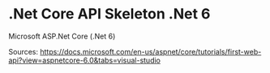 # .Net Core API Skeleton .Net 6

Microsoft ASP.Net Core (.Net 6)

Sources: 
https://docs.microsoft.com/en-us/aspnet/core/tutorials/first-web-api?view=aspnetcore-6.0&tabs=visual-studio
